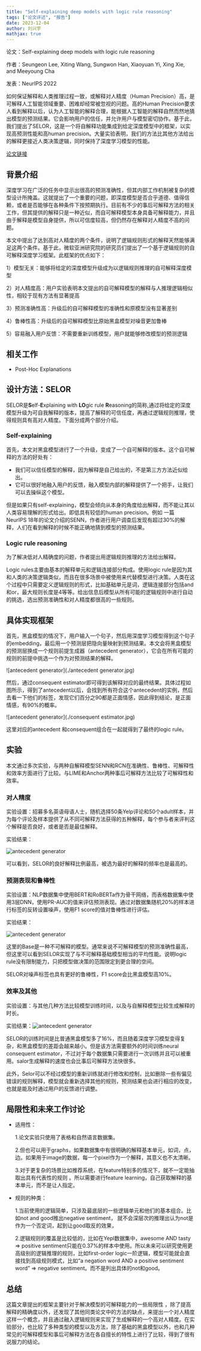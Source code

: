 ```yaml
---
title: "Self-explaining deep models with logic rule reasoning"
tags: ["论文评述", "报告"]
date: 2023-12-04
author: 刘兴宇
mathjax: true
---
```


论文：Self-explaining deep models with logic rule reasoning

作者：Seungeon Lee, Xiting Wang, Sungwon Han, Xiaoyuan Yi, Xing Xie, and Meeyoung Cha

发表：NeurIPS 2022

如何保证解释和人类推理过程一致，或解释对人精度（Human Precision）高，是可解释人工智能领域重要、困难却经常被忽视的问题。高的Human Precision要求人看到解释以后，认为人工智能的解释合理，能根据人工智能的解释自然而然地猜出模型的预测结果。它会影响用户的信任，并允许用户与模型密切协作。基于此，我们提出了SELOR，这是一个将自解释功能集成到给定深度模型中的框架，以实现高预测性能和高human precision。大量实验表明，我们的方法比其他方法给出的解释更接近人类决策逻辑，同时保持了深度学习模型的性能。

[论文链接](https://www.microsoft.com/en-us/research/publication/self-explaining-deep-models-with-logic-rule-reasoning/)

## 背景介绍

深度学习在广泛的任务中显示出很高的预测准确性，但其内部工作机制被复杂的模型设计所掩盖。这就提出了一个重要的问题，即深度模型是否合乎道德、值得信赖，或者是否能够在各种条件下按预期执行。目前有不少的事后可解释方法的相关工作，但其提供的解释只是一种近似，而自可解释模型本身具备可解释能力，并且由于解释是模型自身提供，所以可信度较高，但仍然存在解释对人精度不高的问题。

本文中提出了达到高对人精度的两个条件，说明了逻辑规则形式的解释天然能够满足这两个条件。基于此，微软亚洲研究院的研究员们提出了一个基于逻辑规则的自可解释深度学习框架。此框架的优点如下：

1）模型无关：能够将给定的深度模型升级成为以逻辑规则推理的自可解释深度模型

2）对人精度高：用户实验表明本文提出的自可解释模型的解释与人推理逻辑相似性，相较于现有方法有显著提高

3）预测准确性高：升级后的自可解释模型的准确性和原模型没有显著差别

4）鲁棒性高：升级后的自可解释模型比原始黑盒模型对噪音更加鲁棒

5）容易融入用户反馈：不需要重新训练模型，用户就能够修改模型的预测逻辑

## 相关工作

- Post-Hoc Explanations

## 设计方法：SELOR

SELOR是**S**elf-**E**xplaining with **LO**gic rule **R**easoning的简称,通过将给定的深度模型升级为可自我解释的版本，提高了解释的可信任度，再通过逻辑规则推理，使得规则具有高对人精度。下面分成两个部分介绍。

### Self-explaining

首先，本文对黑盒模型进行了一个升级，变成了一个自可解释的版本。这个自可解释的方法的好处有：

- 我们可以信任模型的解释，因为解释是自己给出的，不是第三方方法近似给出。
- 它可以很好地融入用户的反馈，融入模型内部的解释提供了一个把手，让我们可以去操纵这个模型。

但是如果只有self-explaining，模型会倾向从本身的角度给出解释，而不能让其以人类容易理解的形式给出。即低具有较低的human precision。例如 一篇 NeurIPS 18年的论文介绍的SENN，作者进行用户调查后发现有超过30%的解释，人们在看到解释的时候不能正确地猜到模型的预测结果。

### Logic rule reasoning

为了解决低对人精确度的问题，作者提出用逻辑规则推理的方法给出解释。

Logic rules主要由基本的解释单元和逻辑连接部分构成。使用logic rule是因为其和人类的决策逻辑类似，而且在很多场景中被使用来代替模型进行决策。人类在这个过程中只需要定义逻辑规则的形式，比如基础单元是词，逻辑连接部分包括and和or，最大规则长度是4等等。给出信息后模型从所有可能的逻辑规则中进行自动的挑选，选出预测准确性和对人精度都很高的一些规则。

## 具体实现框架

首先，黑盒模型的情况下，用户输入一个句子，然后用深度学习模型得到这个句子的embedding，最后用一个预测层把隐向量映射到预测结果。本文会将黑盒模型的预测层换成一个规则前提生成器（antecedent generator），它会在所有可能的规则的前提中挑选一个作为对预测结果的解释。

![antecedent generator](./antecedent generator.jpg)

然后，通过consequent estimator即可得到该解释对应的最终结果。具体过程如图所示，得到了antecedent以后，会找到所有符合这个antecedent的实例，然后去看一下他们的标签，发现它们百分之90都是正面情感，因此得到结论，是正面情感，有90%的概率。

![antecedent generator](./consequent estimator.jpg)

这里对应的antecedent 和consequent组合在一起就得到了最终的logic rule。

## 实验

本文通过多次实验，与两种自解释模型SENN和RCN在准确性、鲁棒性、可解释性和效率方面进行了比较。与LIME和Anchor两种事后可解释方法比较了可解释性和效率。

### 对人精度

实验设置：招募多名英语母语人士，随机选择50条Yelp评论和50个adult样本，并为每个评论及样本提供了从不同可解释方法获得的五种解释，每个参与者来评判这个解释是否良好，或者是否是最佳解释。

实验结果：

![antecedent generator](./实验1.png)

可以看到，SELOR的良好解释比例最高，被选为最好的解释的频率也是最高的。

### 预测表现和鲁棒性

实验设置：NLP数据集中使用BERT和RoBERTa作为骨干网络，而表格数据集中使用3层DNN，使用PR-AUC的值来评估预测表现。通过对数据集随机20%的样本进行标签的反转设置噪声，使用F1 score的值对鲁棒性进行评估。

实验结果：

![antecedent generator](./实验2.jpg)

这里的Base是一种不可解释的模型。通常来说不可解释模型的预测准确性最高，但这里可以看到SELOR实现了与不可解释基础模型相当的平均性能。说明logic rule没有限制能力，只把模型做决策的范围限定到更合理的空间。

SELOR对噪声标签也具有更好的鲁棒性，F1 score会比黑盒模型高10%。  

### 效率及其他

实验设置：与其他几种方法比较模型训练时间，以及与自解释模型比较生成解释的时长。

实验结果：![antecedent generator](./实验3.png)

SELOR的训练时间是比普通黑盒模型多了16%，而且随着深度学习模型变得复杂，和黑盒模型的差距会越来越小。但是该方法需要额外的时间训练neural consequent estimator，不过对于每个数据集只需要进行一次训练并且可以被重用。salor生成解释的速度也会比事后可解释方法快很多。

此外，Selor可以不经过模型的重新训练就进行修改和控制，比如删除一些有偏见错误的规则解释，模型就会重新选择其他的规则，预测结果也会进行相应的改变，也就是能及时通过用户的反馈进行调整。

## 局限性和未来工作讨论

- 适用性：

  1.论文实验只使用了表格和自然语言数据集。

  2.但也可以用于graphs，如果数据集中有很明确的解释基本单元，如词，点，边。如果用于image的数据，每一个pixel作为一个解释，其意义也不太清晰。  

  3.对于更复杂的场景比如推荐系统，在feature特别多的情况下，就不一定能抽取出具有代表性的规则 。所以需要进行feature learning，自己获取解释的基本单元，而不是让人指定。

- 规则的种类：

  1.当前使用的逻辑简单，只涉及最底层的一些逻辑单元和他们的基本组合。比如not and good推出negative sentiment，  就不会深层次的推理出认为not是作为一个否定词，起到让good取反的效果，

  2.逻辑规则的覆盖是比较低的，比如在Yepl数据集中，awesome AND tasty => positive sentiment只能在0.37%的样本中使用。所以未来可以研究使用更高级别的逻辑推理的规则，比如first-order logic一阶逻辑，模型可能就会直接找到高级规则模式，比如“a negation word AND a positive sentiment word” => negative sentiment。而不是列出具体的not和good。

## 总结

这篇文章提出的框架主要针对于解决模型的可解释能力的一些局限性 ，除了提高解释的精确度以外，还发现了其他同类论文中的方法的缺点，来提出一个对人精度这样一个概念，并且通过融入逻辑规则来实现了生成解释的一个高对人精度。在实验部分，也比较了多种类型的模型以及方法，除了基础的黑盒模型以外，也和几种常见的可解释模型和事后可解释方法在各自擅长的特性上进行了比较，得到了很有说服力的结论。